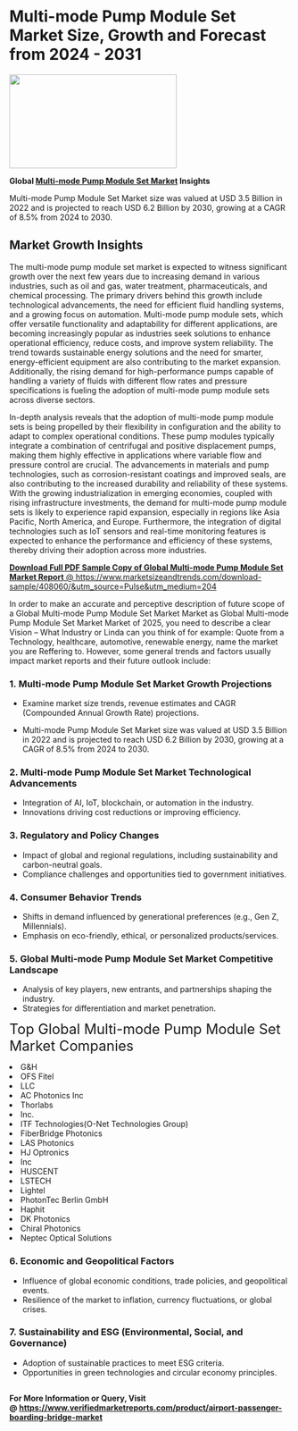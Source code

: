<H1>Multi-mode Pump Module Set Market Size, Growth and Forecast from 2024 - 2031</H1><img class="aligncenter size-medium wp-image-584254" src="https://thirdeyenews.in/wp-content/uploads/2024/09/Global-Market-Research-300x168.jpeg" alt="" width="300" height="168" /><p><strong>Global&nbsp;<a href="https://www.marketsizeandtrends.com/download-sample/408060/&amp;utm_source=Pulse&amp;utm_medium=204">Multi-mode Pump Module Set Market</a> Insights</strong></p><p>Multi-mode Pump Module Set Market size was valued at USD 3.5 Billion in 2022 and is projected to reach USD 6.2 Billion by 2030, growing at a CAGR of 8.5% from 2024 to 2030.</p><p><h2>Market Growth Insights</h2> The multi-mode pump module set market is expected to witness significant growth over the next few years due to increasing demand in various industries, such as oil and gas, water treatment, pharmaceuticals, and chemical processing. The primary drivers behind this growth include technological advancements, the need for efficient fluid handling systems, and a growing focus on automation. Multi-mode pump module sets, which offer versatile functionality and adaptability for different applications, are becoming increasingly popular as industries seek solutions to enhance operational efficiency, reduce costs, and improve system reliability. The trend towards sustainable energy solutions and the need for smarter, energy-efficient equipment are also contributing to the market expansion. Additionally, the rising demand for high-performance pumps capable of handling a variety of fluids with different flow rates and pressure specifications is fueling the adoption of multi-mode pump module sets across diverse sectors. <a href="#"></a> <p>In-depth analysis reveals that the adoption of multi-mode pump module sets is being propelled by their flexibility in configuration and the ability to adapt to complex operational conditions. These pump modules typically integrate a combination of centrifugal and positive displacement pumps, making them highly effective in applications where variable flow and pressure control are crucial. The advancements in materials and pump technologies, such as corrosion-resistant coatings and improved seals, are also contributing to the increased durability and reliability of these systems. With the growing industrialization in emerging economies, coupled with rising infrastructure investments, the demand for multi-mode pump module sets is likely to experience rapid expansion, especially in regions like Asia Pacific, North America, and Europe. Furthermore, the integration of digital technologies such as IoT sensors and real-time monitoring features is expected to enhance the performance and efficiency of these systems, thereby driving their adoption across more industries. <a href="#"></p><p><span class=""><strong>Download Full PDF Sample Copy of Global Multi-mode Pump Module Set Market Report</strong> @ <a href="https://www.marketsizeandtrends.com/download-sample/408060/&amp;utm_source=Pulse&amp;utm_medium=204" target="_blank">https://www.marketsizeandtrends.com/download-sample/408060/&amp;utm_source=Pulse&amp;utm_medium=204</a></span></p><p>In order to make an accurate and perceptive description of future scope of a Global&nbsp;Multi-mode Pump Module Set Market Market as Global&nbsp;Multi-mode Pump Module Set Market Market of 2025, you need to describe a clear Vision &ndash; What Industry or Linda can you think of for example: Quote from a Technology, healthcare, automotive, renewable energy, name the market you are Reffering to. However, some general trends and factors usually impact market reports and their future outlook include:</p><h3>1.&nbsp;<strong>Multi-mode Pump Module Set Market Growth Projections</strong></h3><ul><li>Examine market size trends, revenue estimates and CAGR (Compounded Annual Growth Rate) projections.</li><li><p>Multi-mode Pump Module Set Market size was valued at USD 3.5 Billion in 2022 and is projected to reach USD 6.2 Billion by 2030, growing at a CAGR of 8.5% from 2024 to 2030.</p></li></ul><h3>2.&nbsp;<strong>Multi-mode Pump Module Set Market Technological Advancements</strong></h3><ul><li>Integration of AI, IoT, blockchain, or automation in the industry.</li><li>Innovations driving cost reductions or improving efficiency.</li></ul><h3>3.&nbsp;<strong>Regulatory and Policy Changes</strong></h3><ul><li>Impact of global and regional regulations, including sustainability and carbon-neutral goals.</li><li>Compliance challenges and opportunities tied to government initiatives.</li></ul><h3>4.&nbsp;<strong>Consumer Behavior Trends</strong></h3><ul><li>Shifts in demand influenced by generational preferences (e.g., Gen Z, Millennials).</li><li>Emphasis on eco-friendly, ethical, or personalized products/services.</li></ul><h3>5.&nbsp;<strong>Global Multi-mode Pump Module Set Market Competitive Landscape</strong></h3><ul><li>Analysis of key players, new entrants, and partnerships shaping the industry.</li><li>Strategies for differentiation and market penetration.</li></ul><p data-pm-slice="1 1 []"><span style="color: inherit; font-family: inherit; font-size: 25px;">Top Global Multi-mode Pump Module Set Market Companies</span></p><div class="" data-test-id=""><p><li>G&H</li><li> OFS Fitel</li><li> LLC</li><li> AC Photonics Inc</li><li> Thorlabs</li><li> Inc.</li><li> ITF Technologies(O-Net Technologies Group)</li><li> FiberBridge Photonics</li><li> LAS Photonics</li><li> HJ Optronics</li><li> Inc</li><li> HUSCENT</li><li> LSTECH</li><li> Lightel</li><li> PhotonTec Berlin GmbH</li><li> Haphit</li><li> DK Photonics</li><li> Chiral Photonics</li><li> Neptec Optical Solutions</li></p></div><h3>6.&nbsp;<strong>Economic and Geopolitical Factors</strong></h3><ul><li>Influence of global economic conditions, trade policies, and geopolitical events.</li><li>Resilience of the market to inflation, currency fluctuations, or global crises.</li></ul><h3>7.&nbsp;<strong>Sustainability and ESG (Environmental, Social, and Governance)</strong></h3><ul><li>Adoption of sustainable practices to meet ESG criteria.</li><li>Opportunities in green technologies and circular economy principles.</li></ul><h2><strong style="font-size: 14px;">For More Information or Query, Visit @&nbsp;</strong><a style="background-color: #ffffff; font-size: 14px;" href="https://www.marketsizeandtrends.com/report/multi-mode-pump-module-set-market/" target="_blank">https://www.verifiedmarketreports.com/product/airport-passenger-boarding-bridge-market</a></h2>
